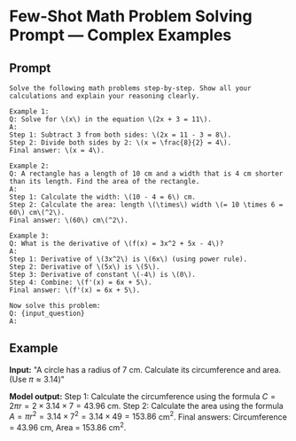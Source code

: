# Few-Shot Math Problem Solving Prompt — Complex Examples

## Prompt

```plaintext
Solve the following math problems step-by-step. Show all your calculations and explain your reasoning clearly.

Example 1:  
Q: Solve for \(x\) in the equation \(2x + 3 = 11\).  
A:  
Step 1: Subtract 3 from both sides: \(2x = 11 - 3 = 8\).  
Step 2: Divide both sides by 2: \(x = \frac{8}{2} = 4\).  
Final answer: \(x = 4\).

Example 2:  
Q: A rectangle has a length of 10 cm and a width that is 4 cm shorter than its length. Find the area of the rectangle.  
A:  
Step 1: Calculate the width: \(10 - 4 = 6\) cm.  
Step 2: Calculate the area: length \(\times\) width \(= 10 \times 6 = 60\) cm\(^2\).  
Final answer: \(60\) cm\(^2\).

Example 3:  
Q: What is the derivative of \(f(x) = 3x^2 + 5x - 4\)?  
A:  
Step 1: Derivative of \(3x^2\) is \(6x\) (using power rule).  
Step 2: Derivative of \(5x\) is \(5\).  
Step 3: Derivative of constant \(-4\) is \(0\).  
Step 4: Combine: \(f'(x) = 6x + 5\).  
Final answer: \(f'(x) = 6x + 5\).

Now solve this problem:  
Q: {input_question}  
A:
````

## Example

**Input:**
"A circle has a radius of 7 cm. Calculate its circumference and area. (Use $\pi \approx 3.14$)"

**Model output:**
Step 1: Calculate the circumference using the formula $C = 2\pi r = 2 \times 3.14 \times 7 = 43.96$ cm.
Step 2: Calculate the area using the formula $A = \pi r^2 = 3.14 \times 7^2 = 3.14 \times 49 = 153.86$ cm$^2$.
Final answers: Circumference = 43.96 cm, Area = 153.86 cm$^2$.
